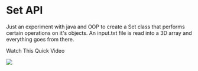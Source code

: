 # Set API

Just an experiment with java and OOP to create a Set class that performs certain operations on it's objects.
An input.txt file is read into a 3D array and everything goes from there.

Watch This Quick Video

<img src="http://i.giphy.com/weDTu0QV1Mkdq.gif" />
